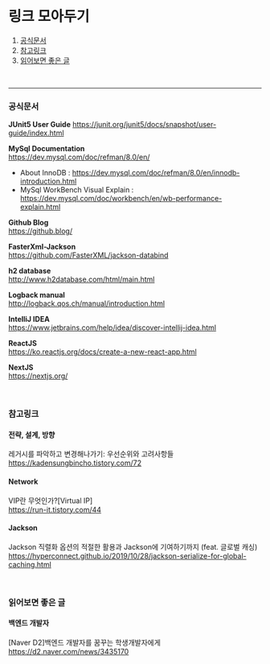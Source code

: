# 링크 모아두기 
1. [공식문서](#공식문서)
2. [참고링크](#참고링크)
3. [읽어보면 좋은 글](#읽어보면-좋은-글)

<br>

---

### 공식문서

**JUnit5 User Guide**
https://junit.org/junit5/docs/snapshot/user-guide/index.html


**MySql Documentation** <br>
https://dev.mysql.com/doc/refman/8.0/en/

- About InnoDB : https://dev.mysql.com/doc/refman/8.0/en/innodb-introduction.html
- MySql WorkBench Visual Explain : https://dev.mysql.com/doc/workbench/en/wb-performance-explain.html


**Github Blog** <br>
https://github.blog/


**FasterXml-Jackson** <br> 
https://github.com/FasterXML/jackson-databind

**h2 database** <br> 
http://www.h2database.com/html/main.html

**Logback manual** <br>
http://logback.qos.ch/manual/introduction.html

**IntelliJ IDEA** <br> 
https://www.jetbrains.com/help/idea/discover-intellij-idea.html

**ReactJS** <br>
https://ko.reactjs.org/docs/create-a-new-react-app.html

**NextJS** <br>
https://nextjs.org/

<br>


### 참고링크 

#### 전략, 설계, 방향 

레거시를 파악하고 변경해나가기: 우선순위와 고려사항들 <br> 
https://kadensungbincho.tistory.com/72


#### Network

VIP란 무엇인가?[Virtual IP] <br>
https://run-it.tistory.com/44


#### Jackson

Jackson 직렬화 옵션의 적절한 활용과 Jackson에 기여하기까지 (feat. 글로벌 캐싱) <br> 
https://hyperconnect.github.io/2019/10/28/jackson-serialize-for-global-caching.html

<br>

### 읽어보면 좋은 글

#### 백엔드 개발자

[Naver D2]백엔드 개발자를 꿈꾸는 학생개발자에게 <br> 
https://d2.naver.com/news/3435170

